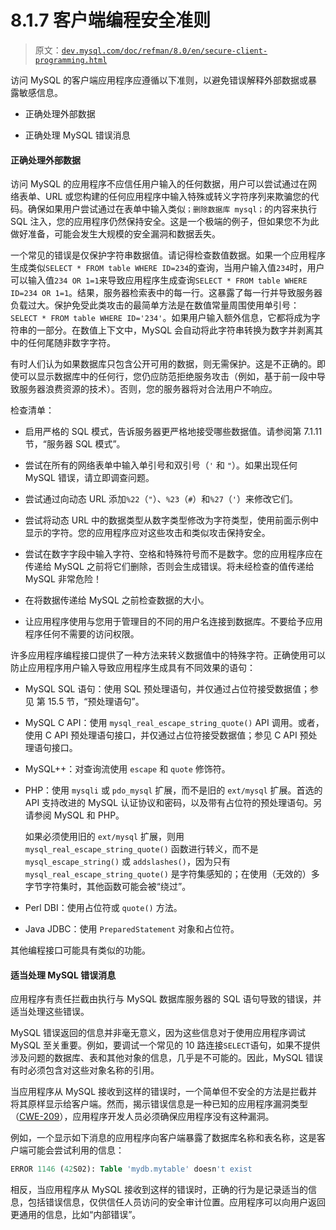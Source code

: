 # 8.1.7 客户端编程安全准则

> 原文：[`dev.mysql.com/doc/refman/8.0/en/secure-client-programming.html`](https://dev.mysql.com/doc/refman/8.0/en/secure-client-programming.html)

访问 MySQL 的客户端应用程序应遵循以下准则，以避免错误解释外部数据或暴露敏感信息。

+   正确处理外部数据

+   正确处理 MySQL 错误消息

#### 正确处理外部数据

访问 MySQL 的应用程序不应信任用户输入的任何数据，用户可以尝试通过在网络表单、URL 或您构建的任何应用程序中输入特殊或转义字符序列来欺骗您的代码。确保如果用户尝试通过在表单中输入类似`；删除数据库 mysql；`的内容来执行 SQL 注入，您的应用程序仍然保持安全。这是一个极端的例子，但如果您不为此做好准备，可能会发生大规模的安全漏洞和数据丢失。

一个常见的错误是仅保护字符串数据值。请记得检查数值数据。如果一个应用程序生成类似`SELECT * FROM table WHERE ID=234`的查询，当用户输入值`234`时，用户可以输入值`234 OR 1=1`来导致应用程序生成查询`SELECT * FROM table WHERE ID=234 OR 1=1`。结果，服务器检索表中的每一行。这暴露了每一行并导致服务器负载过大。保护免受此类攻击的最简单方法是在数值常量周围使用单引号：`SELECT * FROM table WHERE ID='234'`。如果用户输入额外信息，它都将成为字符串的一部分。在数值上下文中，MySQL 会自动将此字符串转换为数字并剥离其中的任何尾随非数字字符。

有时人们认为如果数据库只包含公开可用的数据，则无需保护。这是不正确的。即使可以显示数据库中的任何行，您仍应防范拒绝服务攻击（例如，基于前一段中导致服务器浪费资源的技术）。否则，您的服务器将对合法用户不响应。

检查清单：

+   启用严格的 SQL 模式，告诉服务器更严格地接受哪些数据值。请参阅第 7.1.11 节，“服务器 SQL 模式”。

+   尝试在所有的网络表单中输入单引号和双引号（`'` 和 `"`）。如果出现任何 MySQL 错误，请立即调查问题。

+   尝试通过向动态 URL 添加`%22`（`"`）、`%23`（`#`）和`%27`（`'`）来修改它们。

+   尝试将动态 URL 中的数据类型从数字类型修改为字符类型，使用前面示例中显示的字符。您的应用程序应对这些攻击和类似攻击保持安全。

+   尝试在数字字段中输入字符、空格和特殊符号而不是数字。您的应用程序应在传递给 MySQL 之前将它们删除，否则会生成错误。将未经检查的值传递给 MySQL 非常危险！

+   在将数据传递给 MySQL 之前检查数据的大小。

+   让应用程序使用与您用于管理目的不同的用户名连接到数据库。不要给予应用程序任何不需要的访问权限。

许多应用程序编程接口提供了一种方法来转义数据值中的特殊字符。正确使用可以防止应用程序用户输入导致应用程序生成具有不同效果的语句：

+   MySQL SQL 语句：使用 SQL 预处理语句，并仅通过占位符接受数据值；参见 第 15.5 节，“预处理语句”。

+   MySQL C API：使用 `mysql_real_escape_string_quote()` API 调用。或者，使用 C API 预处理语句接口，并仅通过占位符接受数据值；参见 C API 预处理语句接口。

+   MySQL++：对查询流使用 `escape` 和 `quote` 修饰符。

+   PHP：使用 `mysqli` 或 `pdo_mysql` 扩展，而不是旧的 `ext/mysql` 扩展。首选的 API 支持改进的 MySQL 认证协议和密码，以及带有占位符的预处理语句。另请参阅 MySQL 和 PHP。

    如果必须使用旧的 `ext/mysql` 扩展，则用 `mysql_real_escape_string_quote()` 函数进行转义，而不是 `mysql_escape_string()` 或 `addslashes()`，因为只有 `mysql_real_escape_string_quote()` 是字符集感知的；在使用（无效的）多字节字符集时，其他函数可能会被“绕过”。

+   Perl DBI：使用占位符或 `quote()` 方法。

+   Java JDBC：使用 `PreparedStatement` 对象和占位符。

其他编程接口可能具有类似的功能。

#### 适当处理 MySQL 错误消息

应用程序有责任拦截由执行与 MySQL 数据库服务器的 SQL 语句导致的错误，并适当处理这些错误。

MySQL 错误返回的信息并非毫无意义，因为这些信息对于使用应用程序调试 MySQL 至关重要。例如，要调试一个常见的 10 路连接`SELECT`语句，如果不提供涉及问题的数据库、表和其他对象的信息，几乎是不可能的。因此，MySQL 错误有时必须包含对这些对象名称的引用。

当应用程序从 MySQL 接收到这样的错误时，一个简单但不安全的方法是拦截并将其原样显示给客户端。然而，揭示错误信息是一种已知的应用程序漏洞类型（[CWE-209](http://cwe.mitre.org/data/definitions/209.html)），应用程序开发人员必须确保应用程序没有这种漏洞。

例如，一个显示如下消息的应用程序向客户端暴露了数据库名称和表名称，这是客户端可能会尝试利用的信息：

```sql
ERROR 1146 (42S02): Table 'mydb.mytable' doesn't exist
```

相反，当应用程序从 MySQL 接收到这样的错误时，正确的行为是记录适当的信息，包括错误信息，仅供信任人员访问的安全审计位置。应用程序可以向用户返回更通用的信息，比如“内部错误”。
